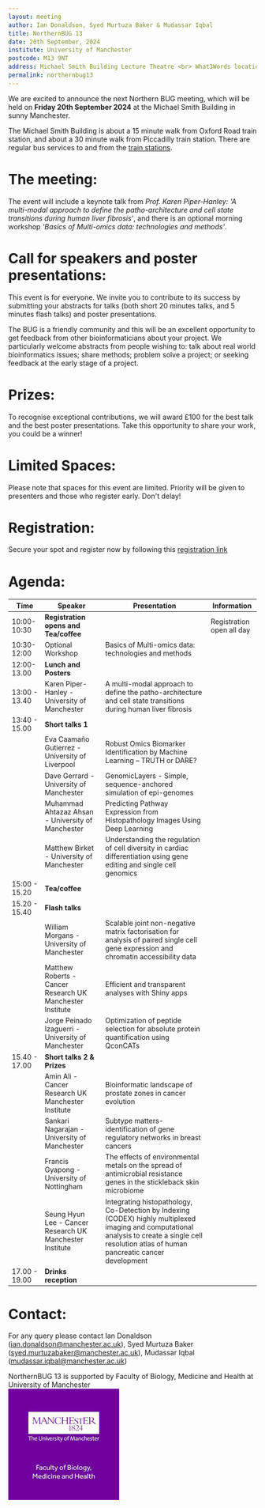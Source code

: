 ```yaml
---
layout: meeting
author: Ian Donaldson, Syed Murtuza Baker & Mudassar Iqbal
title: NorthernBUG 13
date: 20th September, 2024
institute: University of Manchester
postcode: M13 9NT
address: Michael Smith Building Lecture Theatre <br> What3Words location ///chips.path.motion
permalink: northernbug13
---
```



We are excited to announce the next Northern BUG meeting, which will be held on __Friday 20th September 2024__ at the Michael Smith Building in sunny Manchester. 

The Michael Smith Building is about a 15 minute walk from Oxford Road train station, and about a 30 minute walk from Piccadilly train station. There are regular bus services to and from the [train stations](https://www.tfgm.com/plan-a-journey).
 
# The meeting:
The event will include a keynote talk from _Prof. Karen Piper-Hanley: 'A multi-modal approach to define the patho-architecture and cell state transitions during human liver fibrosis'_, and there is an optional morning workshop _'Basics of Multi-omics data: technologies and methods'_.
 
# Call for speakers and poster presentations:
This event is for everyone. We invite you to contribute to its success by submitting your abstracts for talks (both short 20 minutes talks, and 5 minutes flash talks) and poster presentations.   
 
The BUG is a friendly community and this will be an excellent opportunity to get feedback from other bioinformaticians about your project. We particularly welcome abstracts from people wishing to: talk about real world bioinformatics issues; share methods; problem solve a project; or seeking feedback at the early stage of a project.
 
# Prizes:
To recognise exceptional contributions, we will award £100 for the best talk and the best poster presentations. Take this opportunity to share your work, you could be a winner!
 
# Limited Spaces:
Please note that spaces for this event are limited. Priority will be given to presenters and those who register early. Don't delay!

# Registration:
Secure your spot and register now by following this [registration link](https://forms.gle/nQpV2DE4LvuEQheCA)


# Agenda:

| Time          | Speaker        | Presentation | Information |
|---------------|----------------|--------------|-------------|
| 10:00-10:30   | **Registration opens and Tea/coffee** | |   Registration open all day |
| 10:30-12:00   | Optional Workshop | Basics of Multi-omics data: technologies and methods | |
| 12:00-13.00   | **Lunch and Posters** | | |
| 13:00 - 13.40 | Karen Piper-Hanley - University of Manchester | A multi-modal approach to define the patho-architecture and cell state transitions during human liver fibrosis | |
| 13:40 - 15.00 | **Short talks 1**      | | |
|    | Eva Caamaño Gutierrez - University of Liverpool  | Robust Omics Biomarker Identification by Machine Learning – TRUTH or DARE?  | |
|    | Dave Gerrard - University of Manchester |  GenomicLayers - Simple, sequence-anchored simulation of epi-genomes    | |
|    | Muhammad Ahtazaz Ahsan - University of Manchester  | Predicting Pathway Expression from Histopathology Images Using Deep Learning  | |
|    | Matthew Birket - University of Manchester  | Understanding the regulation of cell diversity in cardiac differentiation using gene editing and single cell genomics  | |
| 15:00 - 15.20 |   **Tea/coffee**    | | |
| 15.20 - 15.40 | **Flash talks**  | | |
|    | William Morgans - University of Manchester |  Scalable joint non-negative matrix factorisation for analysis of paired single cell gene expression and chromatin accessibility data | |
|    | Matthew Roberts - Cancer Research UK Manchester Institute |  Efficient and transparent analyses with Shiny apps    | |
|    | Jorge Peinado Izaguerri - University of Manchester  | Optimization of peptide selection for absolute protein quantification using QconCATs  | |
| 15.40 - 17.00 | **Short talks 2 & Prizes** | | |
|    | Amin Ali - Cancer Research UK Manchester Institute | Bioinformatic landscape of prostate zones in cancer evolution | |
|    | Sankari Nagarajan - University of Manchester  | Subtype matters- identification of gene regulatory networks in breast cancers  | |
|    | Francis Gyapong - University of Nottingham | The effects of environmental metals on the spread of antimicrobial resistance genes in the stickleback skin microbiome | |
|    | Seung Hyun Lee - Cancer Research UK Manchester Institute  | Integrating histopathology, Co-Detection by Indexing (CODEX) highly multiplexed imaging and computational analysis to create a single cell resolution atlas of human pancreatic cancer development | |
| 17.00 - 19.00 | **Drinks reception**  | | |


# Contact:
For any query please contact Ian Donaldson (ian.donaldson@manchester.ac.uk), Syed Murtuza Baker (syed.murtuzabaker@manchester.ac.uk), Mudassar Iqbal (mudassar.iqbal@manchester.ac.uk)

NorthernBUG 13 is supported by Faculty of Biology, Medicine and Health at University of Manchester <br>  <img src="../assets/FBMH_logo.jpeg" alt="FBMH_logo" />


